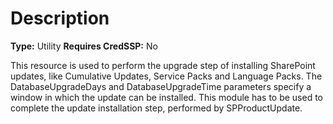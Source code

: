 # Description

**Type:** Utility
**Requires CredSSP:** No

This resource is used to perform the upgrade step of installing SharePoint
updates, like Cumulative Updates, Service Packs and Language Packs. The
DatabaseUpgradeDays and DatabaseUpgradeTime parameters specify a window in
which the update can be installed. This module has to be used to complete the
update installation step, performed by SPProductUpdate.
